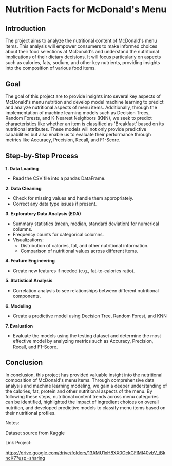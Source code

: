 # Nutrition Facts for McDonald's Menu
## Introduction
The project aims to analyze the nutritional content of McDonald's menu items. This analysis will empower consumers to make informed choices about their food selections at McDonald's and understand the nutritional implications of their dietary decisions. It will focus particularly on aspects such as calories, fats, sodium, and other key nutrients, providing insights into the composition of various food items.
## Goal
The goal of this project are to provide insights into several key aspects of McDonald's menu nutrition and develop model machine learning to predict and analyze nutritional aspects of menu items. Additionally, through the implementation of machine learning models such as Decision Trees, Random Forests, and K-Nearest Neighbors (KNN), we seek to predict characteristics like whether an item is classified as 'Breakfast' based on its nutritional attributes. These models will not only provide predictive capabilities but also enable us to evaluate their performance through metrics like Accuracy, Precision, Recall, and F1-Score.
## Step-by-Step Process
**1. Data Loading**
  * Read the CSV file into a pandas DataFrame.
    
**2. Data Cleaning**
  * Check for missing values and handle them appropriately.
  * Correct any data type issues if present.

**3. Exploratory Data Analysis (EDA)**
  * Summary statistics (mean, median, standard deviation) for numerical columns.
  * Frequency counts for categorical columns.
  * Visualizations:
      * Distribution of calories, fat, and other nutritional information.
      * Comparison of nutritional values across different items.

**4. Feature Engineering**
  * Create new features if needed (e.g., fat-to-calories ratio).
    
**5. Statistical Analysis**
  * Correlation analysis to see relationships between different nutritional components.

**6. Modeling**
  * Create a predictive model using Decision Tree, Random Forest, and KNN

**7. Evaluation**
  * Evaluate the models using the testing dataset and determine the most effective model by analyzing metrics such as Accuracy, Precision, Recall, and F1-Score.
## Conclusion
In conclusion, this project has provided valuable insight into the nutritional composition of McDonald's menu items. Through comprehensive data analysis and machine learning modeling, we gain a deeper understanding of the calories, fat, protein and other nutritional aspects of the menu. By following these steps, nutritional content trends across menu categories can be identified, highlighted the impact of ingredient choices on overall nutrition, and developed predictive models to classify menu items based on their nutritional profiles.

Notes:

Dataset source from Kaggle

Link Project:

https://drive.google.com/drive/folders/13AMU1xH8XX0OckGFlMI40vbV_tBkncK7?usp=sharing
